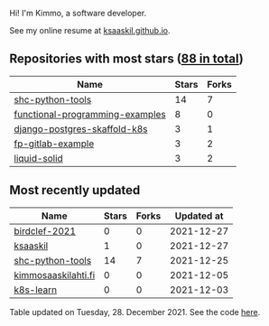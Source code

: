 Hi! I'm Kimmo, a software developer.

See my online resume at [ksaaskil.github.io](https://ksaaskil.github.io).

<!-- repositories starts -->

## Repositories with most stars ([88 in total](https://github.com/ksaaskil?tab=repositories))
| Name        | Stars           | Forks  |
| ------------- |-------------| -----|
|[shc-python-tools](https://github.com/ksaaskil/shc-python-tools)|14|7
|[functional-programming-examples](https://github.com/ksaaskil/functional-programming-examples)|8|0
|[django-postgres-skaffold-k8s](https://github.com/ksaaskil/django-postgres-skaffold-k8s)|3|1
|[fp-gitlab-example](https://github.com/ksaaskil/fp-gitlab-example)|3|2
|[liquid-solid](https://github.com/ksaaskil/liquid-solid)|3|2

<!-- repositories ends -->
<!-- recent_repositories starts -->

## Most recently updated
| Name        | Stars           | Forks  | Updated at
| ------------- |-------------| -----|-----|
|[birdclef-2021](https://github.com/ksaaskil/birdclef-2021)|0|0|2021-12-27
|[ksaaskil](https://github.com/ksaaskil/ksaaskil)|1|0|2021-12-27
|[shc-python-tools](https://github.com/ksaaskil/shc-python-tools)|14|7|2021-12-25
|[kimmosaaskilahti.fi](https://github.com/ksaaskil/kimmosaaskilahti.fi)|0|0|2021-12-05
|[k8s-learn](https://github.com/ksaaskil/k8s-learn)|0|0|2021-12-03

<!-- recent_repositories ends -->
<!-- updated_at starts -->
Table updated on Tuesday, 28. December 2021. See the code [here](https://github.com/ksaaskil/ksaaskil).
<!-- updated_at ends -->
